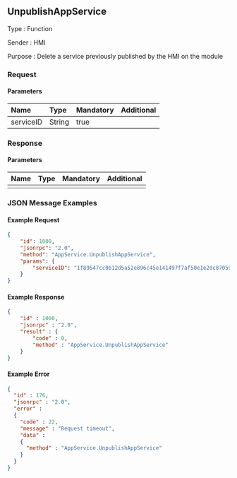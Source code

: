 ## UnpublishAppService

Type
: Function

Sender
: HMI

Purpose
: Delete a service previously published by the HMI on the module

### Request

#### Parameters

|Name|Type|Mandatory|Additional|
|:---|:---|:--------|:---------|
|serviceID|String|true||

### Response

#### Parameters

|Name|Type|Mandatory|Additional|
|:---|:---|:--------|:---------|
|||||

### JSON Message Examples

#### Example Request

```json
{
    "id": 1000,
    "jsonrpc": "2.0",
    "method": "AppService.UnpublishAppService",
    "params": {
        "serviceID": "1f89547cc0b12d5a52e896c45e141497f7af50e1e2dc8705914e75ef6fbeac03"
    }
}
```

#### Example Response

```json
{
    "id" : 1000,
    "jsonrpc" : "2.0",
    "result" : {
        "code" : 0,
        "method" : "AppService.UnpublishAppService"
    }
}
```

#### Example Error

```json
{
  "id" : 176,
  "jsonrpc" : "2.0",
  "error" :
  {
    "code" : 22,
    "message" : "Request timeout",
    "data" :
    {
      "method" : "AppService.UnpublishAppService"
    }
  }
}
```